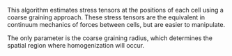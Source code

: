 This algorithm estimates stress tensors at the positions of each cell using a coarse graining approach.
These stress tensors are the equivalent in continuum mechanics of forces between cells, but are easier to manipulate.

The only parameter is the coarse graining radius, which determines the spatial region where homogenization will occur.
